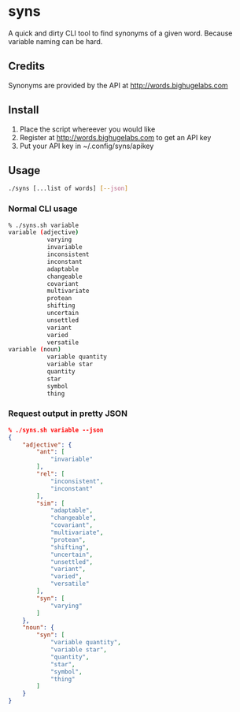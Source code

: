 # syns
A quick and dirty CLI tool to find synonyms of a given word. Because variable naming can be hard.

## Credits
Synonyms are provided by the API at http://words.bighugelabs.com

## Install
1. Place the script whereever you would like
2. Register at http://words.bighugelabs.com to get an API key
3. Put your API key in ~/.config/syns/apikey

## Usage
```bash
./syns [...list of words] [--json]
```


### Normal CLI usage
```bash
% ./syns.sh variable
variable (adjective)
           varying
           invariable
           inconsistent
           inconstant
           adaptable
           changeable
           covariant
           multivariate
           protean
           shifting
           uncertain
           unsettled
           variant
           varied
           versatile
variable (noun)
           variable quantity
           variable star
           quantity
           star
           symbol
           thing
```

### Request output in pretty JSON
```json
% ./syns.sh variable --json
{
    "adjective": {
        "ant": [
            "invariable"
        ],
        "rel": [
            "inconsistent",
            "inconstant"
        ],
        "sim": [
            "adaptable",
            "changeable",
            "covariant",
            "multivariate",
            "protean",
            "shifting",
            "uncertain",
            "unsettled",
            "variant",
            "varied",
            "versatile"
        ],
        "syn": [
            "varying"
        ]
    },
    "noun": {
        "syn": [
            "variable quantity",
            "variable star",
            "quantity",
            "star",
            "symbol",
            "thing"
        ]
    }
}
